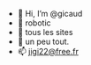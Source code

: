 - 👋 Hi, I’m @gicaud
- 👀 robotic
- 🌱 tous les sites
- 💞️ un peu tout.
- 📫 jigi22@free.fr

<!---
gicaud/gicaud is a ✨ special ✨ repository because its `README.md` (this file) appears on your GitHub profile.
You can click the Preview link to take a look at your changes.
--->
